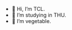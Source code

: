 - 👋 Hi, I’m TCL.
- 👀 I’m studying in THU.
- 🌱 I’m vegetable.

<!---
TCL606/TCL606 is a ✨ special ✨ repository because its `README.md` (this file) appears on your GitHub profile.
You can click the Preview link to take a look at your changes.
--->
